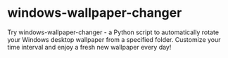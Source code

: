 # windows-wallpaper-changer
Try windows-wallpaper-changer - a Python script to automatically rotate your Windows desktop wallpaper from a specified folder. Customize your time interval and enjoy a fresh new wallpaper every day!
